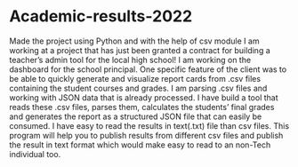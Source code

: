 # Academic-results-2022
Made the project using Python and with the help of csv module 
I am working at a project that has just been granted a contract for building
a teacher’s admin tool for the local high school! I am working on the dashboard for the
school principal.
One specific feature of the client was to be able to quickly generate and visualize
report cards from .csv files containing the student courses and grades. I am parsing .csv files and working with JSON data that is already
processed.
I have build a tool that reads these .csv files, parses them,
calculates the students’ final grades and generates the report as a structured JSON file
that can easily be consumed.
I have easy to read the results in text(.txt) file than csv files.
This program will help you to publish results from different csv files and publish the result in text format which would make easy to read to an non-Tech individual too.
